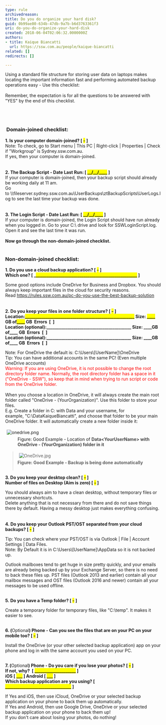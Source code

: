 ```yaml
---
type: rule
archivedreason: 
title: Do you do organize your hard disk?
guid: 0b99ae80-634b-47db-9a7b-b6d3763361f3
uri: do-you-do-organize-your-hard-disk
created: 2018-06-04T02:06:32.0000000Z
authors:
- title: Kaique Biancatti
  url: https://ssw.com.au/people/kaique-biancatti
related: []
redirects: []

---
```



<div>​Using a standard file structure for storing user data on laptops makes locating the important information fast and performing automated backup operations easy - Use this checklist&#58; </div><div><br>Remember, the expectation is for all the questions to be answered with &quot;YES&quot; by the end of this checklist.<br></div>​<br>
<br><excerpt class='endintro'></excerpt><br>
<div><h3 class="ssw15-rteElement-H3">&#160;Domain-joined checklist&#58;<br></h3></div><div class="greyBox"><strong>1. Is your computer domain-joined? [ <span style="background-color&#58;#ffff00;">-</span> ]</strong><br>Note&#58; To check, go to Start menu | This PC | Right-click | Properties | Check if &quot;Workgroup&quot; is Sydney.ssw.com.au.<br>If yes, then your computer is domain-joined.<br><br><br><strong>2. The Backup Script - Date Last Run&#58; [ <span style="background-color&#58;#ffff00;">__/__/____</span> ]</strong><br>If your computer is domain-joined, then your backup script should already be working daily at 11 am.&#160;<br>Go to&#160;\\fileserver.sydney.ssw.com.au\UserBackups\ztBackupScripts\UserLogs.log to see the last time your backup was done.&#160; <br><br><strong>&#160;</strong><br><strong>3. The Login Script - Date Last Run&#58; [ <span style="background-color&#58;#ffff00;">__/__/____</span> ]</strong><br>If your computer is domain-joined, the Login Script should have run already when you logged in. Go to your C&#58;\ drive and look for SSWLoginScript.log. Open it and see the last time it was run.<br><strong>&#160;<br>Now go through the non-domain-joined checklist. &#160;&#160;<br></strong><br></div><h3 class="ssw15-rteElement-H3">Non-domain-joined checklist&#58;<br></h3><div class="greyBox"><p class="ssw15-rteElement-P"> 
      <b>1. Do you use a cloud backup application? [&#160;<span style="background-color&#58;#ffff00;">-</span> ] <br>Which one? [ _<span style="background-color&#58;#ffff00;">_________________________________________________</span> ]<br></b></p><div><p class="ssw15-rteElement-P">Some good options include OneDrive for Business and Dropbox. You should always keep important files in the cloud for security reasons. Read&#160;<a href="/_layouts/15/FIXUPREDIRECT.ASPX?WebId=3dfc0e07-e23a-4cbb-aac2-e778b71166a2&amp;TermSetId=07da3ddf-0924-4cd2-a6d4-a4809ae20160&amp;TermId=68798bd6-a0fa-49ee-89ea-d4d0d11930f1">https&#58;//rules.ssw.com.au/pc-do-you-use-the-best-backup-solution </a><br><br><b><br>2.&#160;Do you keep your files in one folder structure? [&#160;<span style="background-color&#58;#ffff00;">-</span> ] <br>Location&#58;<span style="background-color&#58;#ffff00;">_____________________________________________________</span> Size&#58; <span style="background-color&#58;#ffff00;">____</span> GB of<span style="background-color&#58;#ffff00;">____</span> GB&#160; Errors&#160;&#160;[&#160; ]<br>Location (optional)&#58;_________________________________________ Size&#58; ____GB of____ GB&#160; Errors&#160;&#160;[&#160; ]<br>Location (optional)&#58;_________________________________________ Size&#58; ____GB of____ GB&#160; Errors&#160;&#160;[&#160; ]<br></b></p><p class="ssw15-rteElement-P">Note&#58; For OneDrive the default is&#58; C&#58;\Users\[UserName]\OneDrive<br>Tip&#58; You can have additional accounts in the same PC! (Even multiple OneDrive accounts)<br><span style="color&#58;#ff0000;">Warning&#58; If you are using OneDrive, it is not possible to change the root directory folder name. Normally, the root directory folder has a space in it (&quot;OneDrive - SSW&quot;), so keep that in mind when trying to run script or code from the OneDrive folder.</span><br><br>When you choose a location in OneDrive, it will always create the main root folder called &quot;OneDrive - (YourOrganization)&quot;. Use this folder to store your files.<br>E.g. Create a folder in C&#58; with Data and your username, for example,&#160;&quot;C&#58;\DataKaiqueBiancatti&quot;, and choose that folder to be your main OneDrive folder. It will automatically create a new folder inside it&#58;<br></p><dl class="image"><dt> <img src="/PublishingImages/onedrive.png" alt="onedrive.png" style="margin&#58;5px;" /><br> </dt><dd>Figure&#58; Good Example - Location of&#160;<strong style="color&#58;#444444;">Data&lt;YourUserName&gt; with OneDrive -&#160;(YourOrganization) folder in it </strong></dd></dl><p></p><blockquote><p class="ssw15-rteElement-P">​​<img src="/PublishingImages/OneDrive.jpg" alt="OneDrive.jpg" style="margin&#58;5px;" /><br><strong>Figure&#58; Good Example - Backup is being done automatically<br><br></strong></p></blockquote><p class="ssw15-rteElement-P"><strong>3. Do you keep your desktop clean?&#160;[&#160;<span style="background-color&#58;#ffff00;">-</span> ]&#160;<br>Number of files on Desktop (Aim is zero) [&#160;<span style="background-color&#58;#ffff00;">-</span> ] <br></strong></p><p class="ssw15-rteElement-P"><strong></strong>You should always aim to have a clean desktop, without temporary files or unnecessary shortcuts.<br>Delete anything that is not necessary from there and do not save things there by default. Having a messy desktop just makes everything confusing.<br><br><br><strong>4</strong><b>.&#160;Do you keep your Outlook PST/OST separated from your cloud backups? [&#160;<span style="background-color&#58;#ffff00;">-</span> ] <br></b></p><p>Tip&#58; You can check where your PST/OST is via Outlook | File | Account Settings | Data Files.<br>Note&#58; By Default it is in C&#58;\Users\[UserName]\AppData so it is not backed up.</p><p>Outlook mailboxes tend to get huge in size pretty quickly, and your emails are already being backed up by your Exchange Server, so there is no need to back these&#160;files up. PST files (Outlook&#160;2013 and earlier) contain all your mailbox messages and&#160;OST files (Outlook 2016 and newer) contain all your messages to be used offline.<br><br></p><p><strong>5.&#160;Do you have a Temp folder? [&#160;<span style="background-color&#58;#ffff00;">-</span> ]&#160;&#160; </strong></p><p>Create a temporary folder for temporary files, like &quot;C&#58;\temp&quot;. It makes it easier to see.<br><br></p><p><strong>6. (</strong>Optional<strong>) Phone - Can you see the files that are on</strong><strong> your PC on&#160;your mobile too? [&#160;<span style="background-color&#58;#ffff00;">-</span> ] </strong><br></p><p>Install the OneDrive (or&#160;your other selected&#160;backup application) app on your phone and log in with the same account you used on your&#160;PC. <br><br></p><p><strong>7. (</strong>Optional<strong>) Phone - Do you care if you lose your photos? [&#160;</strong><span style="background-color&#58;#ffff00;"><strong>-</strong></span><strong> ]&#160;</strong><br><strong>If not, why?&#160; [ </strong><span style="background-color&#58;#ffff00;"><strong>____________________</strong></span><strong> ]</strong><br><strong>iOS [ </strong><span style="background-color&#58;#ffff00;"><strong>___</strong></span><strong> ] Android [&#160;</strong><span style="background-color&#58;#ffff00;"><strong>___</strong></span><strong> ] </strong><br><strong>Which backup application are you using? [ </strong><span style="background-color&#58;#ffff00;"><strong>________________________________</strong></span><strong> ]</strong><br></p><p>If Yes and iOS, then use iCloud, OneDrive or your selected backup application on your phone to back them up automatically.<br>If Yes and Android, then use Google Drive, OneDrive or your selected backup application on your phone to back them up!<br>If you don't care about losing your photos, do nothing!<br></p></div></div>



